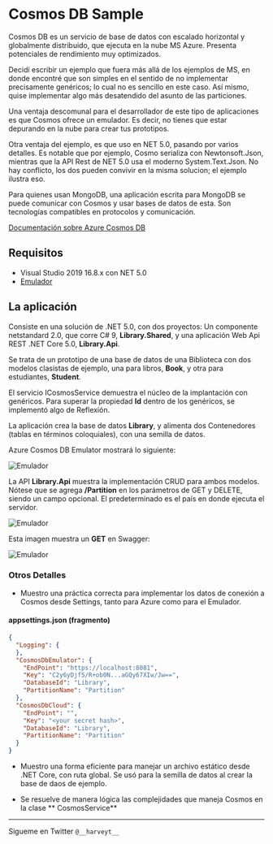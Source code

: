 # Cosmos DB Sample
Cosmos DB es un servicio de base de datos con escalado horizontal y globalmente distribuido, que ejecuta en la nube MS Azure. Presenta potenciales de rendimiento muy optimizados.

Decidí escribir un ejemplo que fuera más allá de los ejemplos de MS, en donde encontré que son simples en el sentido de no implementar precisamente genéricos; lo cual no es sencillo en este caso. Así mismo, quise implementar algo más desatendido del asunto de las particiones. 

Una ventaja descomunal para el desarrollador de este tipo de aplicaciones es que Cosmos ofrece un emulador. Es decir, no tienes que estar depurando en la nube para crear tus prototipos.

Otra ventaja del ejemplo, es que uso en NET 5.0, pasando por varios detalles. Es notable que por ejemplo, Cosmo serializa con Newtonsoft.Json, mientras que la API Rest de NET 5.0 usa el moderno System.Text.Json. No hay conflicto, los dos pueden convivir en la misma solucion; el ejemplo ilustra eso.

Para quienes usan MongoDB, una aplicación escrita para MongoDB se puede comunicar con Cosmos y usar bases de datos de esta. Son tecnologías compatibles en protocolos y comunicación.

[Documentación sobre Azure Cosmos DB](https://docs.microsoft.com/es-es/azure/cosmos-db/)


## Requisitos

  - Visual Studio 2019 16.8.x con NET 5.0
  - [Emulador](https://docs.microsoft.com/en-us/azure/cosmos-db/local-emulator-release-notes)

## La aplicación
Consiste en una solución de .NET 5.0, con dos proyectos: Un componente netstandard 2.0, que corre C# 9, **Library.Shared**, y una aplicación Web Api REST .NET Core 5.0, **Library.Api**.

Se trata de un prototipo de una base de datos de una Biblioteca con dos modelos clasistas de ejemplo, una para libros, **Book**, y otra para estudiantes, **Student**.

El servicio ICosmosService<T> demuestra el núcleo de la implantación con genéricos. Para superar la propiedad **Id** dentro de los genéricos, se implementó algo de Reflexión.

La aplicación crea la base de datos **Library**, y alimenta dos Contenedores (tablas en términos coloquiales), con una semilla de datos.

Azure Cosmos DB Emulator mostrará lo siguiente:

![Emulador](https://github.com/harveytriana/CosmosDBMock/blob/master/cdb_1.png)

La API **Library.Api** muestra la implementación CRUD para ambos modelos. Nótese que se agrega **/Partition** en los parámetros de GET y DELETE, siendo un campo opcional. El predeterminado es el país en donde ejecuta el servidor. 

![Emulador](https://github.com/harveytriana/CosmosDBMock/blob/master/cdb_2.png)

Esta imagen muestra un **GET** en Swagger:

![Emulador](https://github.com/harveytriana/CosmosDBMock/blob/master/cdb_3.png)

### Otros Detalles

* Muestro una práctica correcta para implementar los datos de conexión a Cosmos desde Settings, tanto  para Azure como para el Emulador.

#### appsettings.json (fragmento)
```json
{
  "Logging": {
  },
  "CosmosDbEmulator": {
    "EndPoint": "https://localhost:8081",
    "Key": "C2y6yDjf5/R+ob0N...aGQy67XIw/Jw==",
    "DatabaseId": "Library",
    "PartitionName": "Partition"
  },
  "CosmosDbCloud": {
    "EndPoint": "",
    "Key": "<your secret hash>",
    "DatabaseId": "Library",
    "PartitionName": "Partition"
  }
}
```

* Muestro una forma eficiente para manejar un archivo estático desde .NET Core, con ruta global. Se usó para la semilla de datos al crear la base de daos de ejemplo.

* Se resuelve de manera lógica las complejidades que maneja Cosmos en la clase ** CosmosService<T>** 
___
Sigueme en Twitter ```@__harveyt__```





